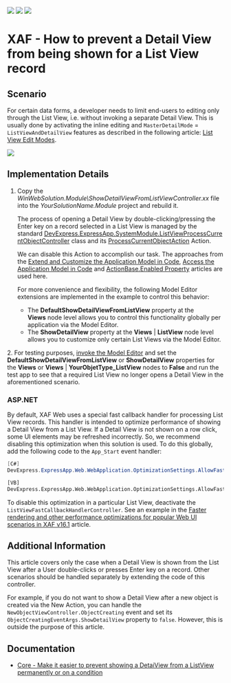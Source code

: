 <!-- default badges list -->
![](https://img.shields.io/endpoint?url=https://codecentral.devexpress.com/api/v1/VersionRange/128592237/17.2.7%2B)
[![](https://img.shields.io/badge/Open_in_DevExpress_Support_Center-FF7200?style=flat-square&logo=DevExpress&logoColor=white)](https://supportcenter.devexpress.com/ticket/details/E622)
[![](https://img.shields.io/badge/📖_How_to_use_DevExpress_Examples-e9f6fc?style=flat-square)](https://docs.devexpress.com/GeneralInformation/403183)
<!-- default badges end -->

# XAF - How to prevent a Detail View from being shown for a List View record

## Scenario

For certain data forms, a developer needs to limit end-users to editing only through the List View, i.e. without invoking a separate Detail View. This is usually done by activating the inline editing and `MasterDetailMode` = `ListViewAndDetailView` features as described in the following article: [List View Edit Modes](https://docs.devexpress.com/eXpressAppFramework/113249/ui-construction/views/list-view-edit-modes).

![](https://raw.githubusercontent.com/DevExpress-Examples/how-to-prevent-a-detailview-from-being-shown-for-a-listview-record-e622/17.2.7+/media/f4c032a0-35fa-11e5-80bf-00155d62480c.png)

## Implementation Details

1. Copy the _WinWebSolution.Module\ShowDetailViewFromListViewController.xx_ file into the _YourSolutionName.Module_ project and rebuild it.
   
   The process of opening a Detail View by double-clicking/pressing the Enter key on a record selected in a List View is managed by the standard [DevExpress.ExpressApp.SystemModule.ListViewProcessCurrentObjectController](https://docs.devexpress.com/eXpressAppFramework/DevExpress.ExpressApp.SystemModule.ListViewProcessCurrentObjectController) class and its [ProcessCurrentObjectAction](https://docs.devexpress.com/eXpressAppFramework/DevExpress.ExpressApp.SystemModule.ListViewProcessCurrentObjectController.ProcessCurrentObjectAction) Action.
   
   We can disable this Action to accomplish our task. The approaches from the [Extend and Customize the Application Model in Code](https://documentation.devexpress.com/#eXpressAppFramework/CustomDocument113169), [Access the Application Model in Code](https://documentation.devexpress.com/#eXpressAppFramework/CustomDocument112810) and [ActionBase.Enabled Property](https://documentation.devexpress.com/#eXpressAppFramework/DevExpressExpressAppActionsActionBase_Enabledtopic) articles are used here.
   
   For more convenience and flexibility, the following Model Editor extensions are implemented in the example to control this behavior:
   
   * The **DefaultShowDetailViewFromListView** property at the **Views** node level allows you to control this functionality globally per application via the Model Editor.
   * The **ShowDetailView** property at the **Views** | **ListView** node level allows you to customize only certain List Views via the Model Editor.

2. For testing purposes, [invoke the Model Editor](https://documentation.devexpress.com/eXpressAppFramework/CustomDocument113326.aspx) and set the **DefaultShowDetailViewFromListView** or **ShowDetailView** properties for the **Views** or **Views** | **YourObjetType_ListView** nodes to **False** and run the test app to see that a required List View no longer opens a Detail View in the aforementioned scenario.

### ASP.NET

By default, XAF Web uses a special fast callback handler for processing List View records. This handler is intended to optimize performance of showing a Detail View from a List View. If a Detail View is not shown on a row click, some UI elements may be refreshed incorrectly. So, we recommend disabling this optimization when this solution is used. To do this globally, add the following code to the `App_Start` event handler:
  
```csharp
[C#]
DevExpress.ExpressApp.Web.WebApplication.OptimizationSettings.AllowFastProcessListViewRecordActions = false;
```

```vb
[VB]
DevExpress.ExpressApp.Web.WebApplication.OptimizationSettings.AllowFastProcessListViewRecordActions = False
```

To disable this optimization in a particular List View, deactivate the `ListViewFastCallbackHandlerController`. See an example in the [Faster rendering and other performance optimizations for popular Web UI scenarios in XAF v16.1](https://www.devexpress.com/Support/Center/Question/Details/T386142/faster-rendering-and-other-performance-optimizations-for-popular-web-ui-scenarios-in-xaf) article.

## Additional Information

This article covers only the case when a Detail View is shown from the List View after a User double-clicks or presses Enter key on a record. Other scenarios should be handled separately by extending the code of this controller.

For example, if you do not want to show a Detail View after a new object is created via the New Action, you can handle the `NewObjectViewController.ObjectCreating` event and set its `ObjectCreatingEventArgs.ShowDetailView` property to `false`. However, this is outside the purpose of this article.

## Documentation

* [Core - Make it easier to prevent showing a DetaiView from a ListView permanently or on a condition](https://supportcenter.devexpress.com/ticket/details/s34026/core-make-it-easier-to-prevent-showing-a-detaiview-from-a-listview-permanently-or-on-a)
